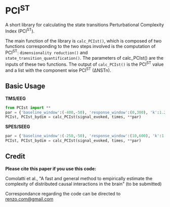 # PCI<sup>ST</sup>
A short library for calculating the state transitions Perturbational Complexity Index (PCI<sup>ST</sup>).

The main function of the library is `calc_PCIst()`, which  is composed of two functions corresponding to the two steps involved is the computation of PCI<sup>ST</sup>: `dimensionality reduction()` and `state_transition_quantification()`. The parameters of calc_PCIst() are the inputs of these two functions. The output of `calc_PCIst()` is the PCI<sup>ST</sup> value and a list with the component wise PCI<sup>ST</sup> (∆NSTn).

## Basic Usage
**TMS/EEG**
```python
from PCIst import **
par = {'baseline_window':(-400,-50), 'response_window':(0,300), 'k':1.2, 'min_snr':1.1, 'max_var':99, 'embed':False,'n_steps':100}
PCIst, PCIst_bydim = calc_PCIst(signal_evoked, times, **par)
```
**SPES/SEEG**
```python
par = {'baseline_window':(-250,-50), 'response_window':(10,600), 'k':1.2, 'min_snr':1.1, 'max_var':99, 'embed':False,'n_steps':100, 'avgref': False}
PCIst, PCIst_bydim = calc_PCIst(signal_evoked, times, **par)
```

## Credit
**Please cite this paper if you use this code:**

Comolatti et al., "A fast and general method to empirically estimate the complexity of distributed causal interactions in the brain" (to be submitted)

Correspondance regarding the code can be directed to renzo.com@gmail.com 
